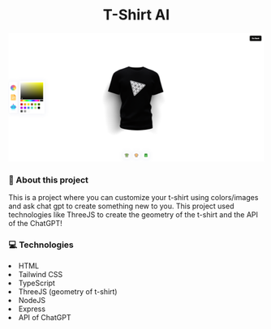 # <h1 align="center">T-Shirt AI</h1>
![App Screenthot](https://github.com/kaiowsz/tshirt_ai/blob/main/client/public/readme.png)



### :hammer: About this project

This is a project where you can customize your t-shirt using colors/images and ask chat gpt to create something new to you. This project used technologies like ThreeJS to create the geometry of the t-shirt and the API of the ChatGPT!
### :computer: Technologies 

<li>HTML</li>
<li>Tailwind CSS</li>
<li>TypeScript</li>
<li>ThreeJS (geometry of t-shirt)</li>
<li>NodeJS</li>
<li>Express</li>
<li>API of ChatGPT</li>
